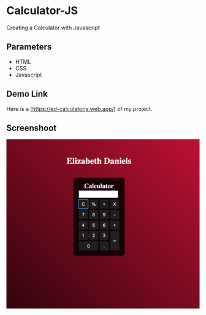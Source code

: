 # Calculator-JS
Creating a Calculator with Javascript

## Parameters
- HTML 
- CSS
- Javascript

## Demo Link
Here is a [https://ed-calculatorjs.web.app/) of my project.

## Screenshoot
![Screenshoot of the project](https://github.com/elydaniels/Calculator-JS/blob/06009790b6e3ee76c308cca63d007f955dbe9c0b/Screen%20Shot%202022-07-26%20at%205.41.47%20PM.png)


